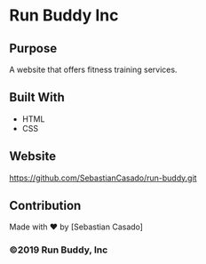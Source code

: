 # Run Buddy Inc

## Purpose
A website that offers fitness training services. 

## Built With
* HTML
* CSS

## Website
https://github.com/SebastianCasado/run-buddy.git

## Contribution
Made with ❤️ by [Sebastian Casado]

### ©️2019 Run Buddy, Inc 